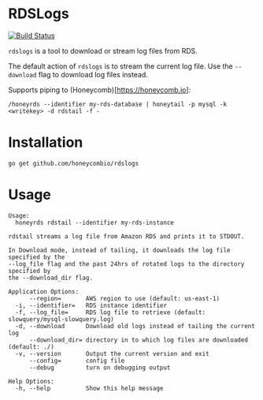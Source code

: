 # RDSLogs
[![Build Status](https://travis-ci.org/honeycombio/rdslogs.svg?branch=master)](https://travis-ci.org/honeycombio/rdslogs)

`rdslogs` is a tool to download or stream log files from RDS.

The default action of `rdslogs` is to stream the current log file. Use the
`--download` flag to download log files instead.

Supports piping to (Honeycomb)[https://honeycomb.io]:
```
/honeyrds --identifier my-rds-database | honeytail -p mysql -k <writekey> -d rdstail -f -
```

# Installation

```
go get github.com/honeycombio/rdslogs
```

# Usage
```
Usage:
  honeyrds rdstail --identifier my-rds-instance

rdstail streams a log file from Amazon RDS and prints it to STDOUT.

In Download mode, instead of tailing, it downloads the log file specified by the
--log_file flag and the past 24hrs of rotated logs to the directory specified by
the --download_dir flag.

Application Options:
      --region=       AWS region to use (default: us-east-1)
  -i, --identifier=   RDS instance identifier
  -f, --log_file=     RDS log file to retrieve (default: slowquery/mysql-slowquery.log)
  -d, --download      Download old logs instead of tailing the current log
      --download_dir= directory in to which log files are downloaded (default: ./)
  -v, --version       Output the current version and exit
      --config=       config file
      --debug         turn on debugging output

Help Options:
  -h, --help          Show this help message
```
